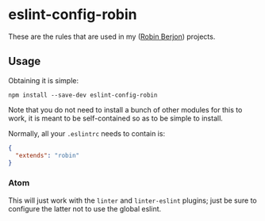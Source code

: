 
# eslint-config-robin

These are the rules that are used in my ([Robin Berjon](http://berjon.com/)) projects.

## Usage

Obtaining it is simple:

    npm install --save-dev eslint-config-robin

Note that you do not need to install a bunch of other modules for this to work, it is meant to be
self-contained so as to be simple to install.

Normally, all your `.eslintrc` needs to contain is:

```json
{
  "extends": "robin"
}
```

### Atom

This will just work with the `linter` and `linter-eslint` plugins; just be sure to configure the
latter not to use the global eslint.
